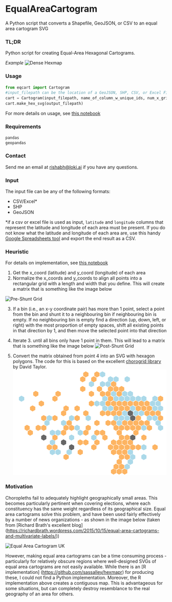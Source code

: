 # EqualAreaCartogram
A Python script that converts a Shapefile, GeoJSON, or CSV to an equal area cartogram SVG

### TL;DR
Python script for creating Equal-Area Hexagonal Cartograms.

_Example_
![Dense Hexmap](https://raw.githubusercontent.com/rishsriv/equalareacartogram/master/demo_images/demo_dense.png "Dense Hexmap")

### Usage
```python
from eqcart import Cartogram
#input_filepath can be the location of a GeoJSON, SHP, CSV, or Excel File
cart = Cartogram(input_filepath, name_of_column_w_unique_ids, num_x_grid, num_y_grid)
cart.make_hex_svg(output_filepath)
```

For more details on usage, see [this notebook](https://github.com/rishsriv/equalareacartogram/blob/master/Demo.ipynb)

### Requirements
```
pandas
geopandas
```

### Contact
Send me an email at rishabh@loki.ai if you have any questions.

### Input
The input file can be any of the following formats:
- CSV/Excel*
- SHP
- GeoJSON

\*if a csv or excel file is used as input, `latitude` and `longitude` columns that represent the latitude and longitude of each area must be present. If you do not know what the latitude and longitude of each area are, use this handy [Google Spreadsheets tool](https://chrome.google.com/webstore/detail/geocode-cells/pkocmaboheckpkcbnnlghnfccjjikmfc?hl=en) and export the end result as a CSV.

### Heuristic
For details on implementation, see [this notebook](https://github.com/rishsriv/equalareacartogram/blob/master/Under%20the%20hood.ipynb)

1. Get the x_coord (latitude) and y_coord (longitude) of each area 
2. Normalize the x_coords and y_coords to align all points into a rectangular grid with a length and width that you define. This will create a matrix that is something like the image below

![Pre-Shunt Grid](https://raw.githubusercontent.com/rishsriv/equalareacartogram/master/demo_images/grid_pre_shunt.png "Equal Area Cartogram UK")

3. If a bin (i.e., an x-y coordinate pair) has more than 1 point, select a point from the bin and shunt it to a neighbouring bin if neighbouring bin is empty. If no neighbouring bin is empty find a direction (up, down, left, or right) with the most proportion of empty spaces, shift all existing points in that direction by 1, and then move the selected point into that direction

4. Iterate 3. until all bins only have 1 point in them. This will lead to a matrix that is something like the image below
![Post-Shunt Grid](https://raw.githubusercontent.com/rishsriv/equalareacartogram/master/demo_images/grid_post_shunt.png "Post-Shunt Grid")

5. Convert the matrix obtained from point 4 into an SVG with hexagon polygons. The code for this is based on the excellent [chorogrid library](https://github.com/Prooffreader/chorogrid) by David Taylor.
![Hex Map](./demo_images/map.svg)

### Motivation
Choropleths fail to adequately highlight geographically small areas. This becomes particularly pertinent when covering elections, where each constituency has the same weight regardless of its geographical size. Equal area cartograms solve this problem, and have been used fairly effectively by a number of news organizations - as shown in the image below (taken from [Richard Brath's excellent blog] (https://richardbrath.wordpress.com/2015/10/15/equal-area-cartograms-and-multivariate-labels/))

![Equal Area Cartogram UK](https://raw.githubusercontent.com/rishsriv/equalareacartogram/master/demo_images/ukequalareatilemaps.png "Equal Area Cartogram UK")

However, making equal area cartograms can be a time consuming process - particularly for relatively obscure regions where well-designed SVGs of equal area cartograms are not easily available. While there is an [R implementation] (https://github.com/sassalley/hexmapr) for producing these, I could not find a Python implementation. Moreover, the R implementation above creates a contiguous map. This is advantageous for some situations, but can completely destroy resemblance to the real geography of an area for others.
